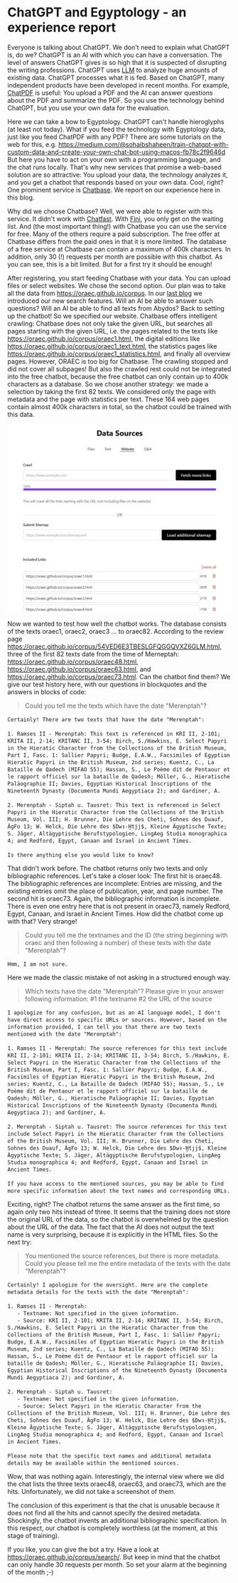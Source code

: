 # ChatGPT and Egyptology - an experience report

Everyone is talking about ChatGPT. We don't need to explain what ChatGPT is, do we? ChatGPT is an AI with which you can have a conversation. The level of answers ChatGPT gives is so high that it is suspected of disrupting the writing professions. ChatGPT uses [LLM](https://en.wikipedia.org/w/index.php?title=Large_language_model&oldid=1161655735) to analyze huge amounts of existing data. ChatGPT processes what it is fed. Based on ChatGPT, many independent products have been developed in recent months. For example, [ChatPDF](https://www.chatpdf.com/) is useful: You upload a PDF and the AI can answer questions about the PDF and summarize the PDF. So you use the technology behind ChatGPT, but you use your own data for the evaluation.

Here we can take a bow to Egyptology. ChatGPT can't handle hieroglyphs (at least not today). What if you feed the technology with Egyptology data, just like you feed ChatPDF with any PDF? There are some tutorials on the web for this, e.g. <https://medium.com/@sohaibshaheen/train-chatgpt-with-custom-data-and-create-your-own-chat-bot-using-macos-fb78c2f9646d> But here you have to act on your own with a programming language, and the chat runs locally. That's why new services that promise a web-based solution are so attractive: You upload your data, the technology analyzes it, and you get a chatbot that responds based on your own data. Cool, right? One prominent service is [Chatbase](https://www.chatbase.co/). We report on our experience here in this blog.

Why did we choose Chatbase? Well, we were able to register with this service. It didn't work with [Chatfast](https://www.chatfast.io/). With [Fini](https://www.usefini.com/), you only get on the waiting list. And (the most important thing!) with Chatbase you can use the service for free. Many of the others require a paid subscription. The free offer at Chatbase differs from the paid ones in that it is more limited. The database of a free service at Chatbase can contain a maximum of 400k characters. In addition, only 30 (!) requests per month are possible with this chatbot. As you can see, this is a bit limited. But for a first try it should be enough!

After registering, you start feeding Chatbase with your data. You can upload files or select websites. We chose the second option. Our plan was to take all the data from <https://oraec.github.io/corpus>. In our [last blog](https://oraec.github.io/2023/06/22/oraec-search.html) we introduced our new search features. Will an AI be able to answer such questions? Will an AI be able to find all texts from Abydos? Back to setting up the chatbot! So we specified our website. Chatbase offers intelligent crawling: Chatbase does not only take the given URL, but searches all pages starting with the given URL, i.e. the pages related to the texts like <https://oraec.github.io/corpus/oraec1.html>, the digital editions like <https://oraec.github.io/corpus/oraec1_text.html>, the statistics pages like <https://oraec.github.io/corpus/oraec1_statistics.html>, and finally all overview pages. However, ORAEC is too big for Chatbase. The crawling stopped and did not cover all subpages! But also the crawled rest could not be integrated into the free chatbot, because the free chatbot can only contain up to 400k characters as a database. So we chose another strategy: we made a selection by taking the first 82 texts. We considered only the page with metadata and the page with statistics per text. These 164 web pages contain almost 400k characters in total, so the chatbot could be trained with this data.

![Chatbase: Data Sources; Crawl Websites](/img/blog/chatbase_add_website.jpg "Chatbase: Data Sources; Crawl Websites")

Now we wanted to test how well the chatbot works. The database consists of the texts oraec1, oraec2, oraec3 ... to oraec82. According to the review page <https://oraec.github.io/corpus/54VED6E3TBESLGFQGGQVXZ6GLM.html>, three of the first 82 texts date from the time of Merneptah: <https://oraec.github.io/corpus/oraec48.html>, <https://oraec.github.io/corpus/oraec63.html>, and <https://oraec.github.io/corpus/oraec73.html>. Can the chatbot find them? We give our test history here, with our questions in blockquotes and the answers in blocks of code:

> Could you tell me the texts which have the date "Merenptah"?

```
Certainly! There are two texts that have the date "Merenptah":

1. Ramses II - Merenptah: This text is referenced in KRI II, 2-101; KRITA II, 2-14; KRITANC II, 3-54; Birch, S./Hawkins, E. Select Papyri in the Hieratic Character from the Collections of the British Museum, Part I, Fasc. 1: Sallier Papyri; Budge, E.A.W., Facsimiles of Egyptian Hieratic Papyri in the British Museum, 2nd series; Kuentz, C., La Bataille de Qadech (MIFAO 55); Hassan, S., Le Poème dit de Pentaour et le rapport officiel sur la bataille de Qadesh; Möller, G., Hieratische Paläographie II; Davies, Egyptian Historical Inscriptions of the Nineteenth Dynasty (Documenta Mundi Aegyptiaca 2); and Gardiner, A.

2. Merenptah - Siptah u. Tausret: This text is referenced in Select Papyri in the Hieratic Character from the Collections of the British Museum, Vol. III; H. Brunner, Die Lehre des Cheti, Sohnes des Duauf, ÄgFo 13; W. Helck, Die Lehre des $Dwꜣ-Ḫtjj$, Kleine Ägyptische Texte; S. Jäger, Altägyptische Berufstypologien, LingAeg Studia monographica 4; and Redford, Egypt, Canaan and Israel in Ancient Times.

Is there anything else you would like to know?
```

That didn't work before. The chatbot returns only two texts and only bibliographic references. Let's take a closer look: The first hit is oraec48. The bibliographic references are incomplete: Entries are missing, and the existing entries omit the place of publication, year, and page number. The second hit is oraec73. Again, the bibliographic information is incomplete. There is even one entry here that is not present in oraec73, namely Redford, Egypt, Canaan, and Israel in Ancient Times. How did the chatbot come up with that? Very strange!

> Could you tell me the textnames and the ID (the string beginning with oraec and then following a number) of these texts with the date "Merenptah"?

```
Hmm, I am not sure.
```

Here we made the classic mistake of not asking in a structured enough way.

> Which texts have the date "Merenptah"? Please give in your answer following information: #1 the textname #2 the URL of the source

```
I apologize for any confusion, but as an AI language model, I don't have direct access to specific URLs or sources. However, based on the information provided, I can tell you that there are two texts mentioned with the date "Merenptah":

1. Ramses II - Merenptah: The source references for this text include KRI II, 2-101; KRITA II, 2-14; KRITANC II, 3-54; Birch, S./Hawkins, E. Select Papyri in the Hieratic Character from the Collections of the British Museum, Part I, Fasc. 1: Sallier Papyri; Budge, E.A.W., Facsimiles of Egyptian Hieratic Papyri in the British Museum, 2nd series; Kuentz, C., La Bataille de Qadech (MIFAO 55); Hassan, S., Le Poème dit de Pentaour et le rapport officiel sur la bataille de Qadesh; Möller, G., Hieratische Paläographie II; Davies, Egyptian Historical Inscriptions of the Nineteenth Dynasty (Documenta Mundi Aegyptiaca 2); and Gardiner, A.

2. Merenptah - Siptah u. Tausret: The source references for this text include Select Papyri in the Hieratic Character from the Collections of the British Museum, Vol. III; H. Brunner, Die Lehre des Cheti, Sohnes des Duauf, ÄgFo 13; W. Helck, Die Lehre des $Dwꜣ-Ḫtjj$, Kleine Ägyptische Texte; S. Jäger, Altägyptische Berufstypologien, LingAeg Studia monographica 4; and Redford, Egypt, Canaan and Israel in Ancient Times.

If you have access to the mentioned sources, you may be able to find more specific information about the text names and corresponding URLs.
```

Exciting, right? The chatbot returns the same answer as the first time, so again only two hits instead of three. It seems that the training does not store the original URL of the data, so the chatbot is overwhelmed by the question about the URL of the data. The fact that the AI does not output the text name is very surprising, because it is explicitly in the HTML files. So the next try:

> You mentioned the source references, but there is more metadata. Could you please tell me the entire metadata of the texts with the date "Merenptah"?

```
Certainly! I apologize for the oversight. Here are the complete metadata details for the texts with the date "Merenptah":

1. Ramses II - Merenptah:
   - Textname: Not specified in the given information.
   - Source: KRI II, 2-101; KRITA II, 2-14; KRITANC II, 3-54; Birch, S./Hawkins, E. Select Papyri in the Hieratic Character from the Collections of the British Museum, Part I, Fasc. 1: Sallier Papyri; Budge, E.A.W., Facsimiles of Egyptian Hieratic Papyri in the British Museum, 2nd series; Kuentz, C., La Bataille de Qadech (MIFAO 55); Hassan, S., Le Poème dit de Pentaour et le rapport officiel sur la bataille de Qadesh; Möller, G., Hieratische Paläographie II; Davies, Egyptian Historical Inscriptions of the Nineteenth Dynasty (Documenta Mundi Aegyptiaca 2); and Gardiner, A.

2. Merenptah - Siptah u. Tausret:
   - Textname: Not specified in the given information.
   - Source: Select Papyri in the Hieratic Character from the Collections of the British Museum, Vol. III; H. Brunner, Die Lehre des Cheti, Sohnes des Duauf, ÄgFo 13; W. Helck, Die Lehre des $Dwꜣ-Ḫtjj$, Kleine Ägyptische Texte; S. Jäger, Altägyptische Berufstypologien, LingAeg Studia monographica 4; and Redford, Egypt, Canaan and Israel in Ancient Times.

Please note that the specific text names and additional metadata details may be available within the mentioned sources.
```

Wow, that was nothing again. Interestingly, the internal view where we did the chat lists the three texts oraec48, oraec63, and oraec73, which are the hits. Unfortunately, we did not take a screenshot of them.

The conclusion of this experiment is that the chat is unusable because it does not find all the hits and cannot specify the desired metadata. Shockingly, the chatbot invents an additional bibliographic specification. In this respect, our chatbot is completely worthless (at the moment, at this stage of training).

If you like, you can give the bot a try. Have a look at <https://oraec.github.io/corpus/search/>. But keep in mind that the chatbot can only handle 30 requests per month. So set your alarm at the beginning of the month ;-)
